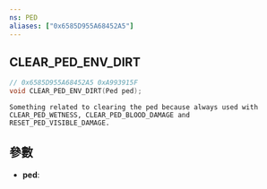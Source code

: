 ```yaml
---
ns: PED
aliases: ["0x6585D955A68452A5"]
---
```

## CLEAR_PED_ENV_DIRT

```c
// 0x6585D955A68452A5 0xA993915F
void CLEAR_PED_ENV_DIRT(Ped ped);
```

```
Something related to clearing the ped because always used with CLEAR_PED_WETNESS, CLEAR_PED_BLOOD_DAMAGE and RESET_PED_VISIBLE_DAMAGE.  
```

## 參數
* **ped**: 


